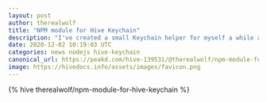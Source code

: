 ```yaml
---
layout: post
author: therealwolf
title: "NPM module for Hive Keychain"
description: "I've created a small Keychain helper for myself a while ago and recently converted it to an npm module to make it easier for other devs to integrate Keychain into their websites."
date: 2020-12-02 10:19:03 UTC
categories: news nodejs hive-keychain
canonical_url: https://peakd.com/hive-139531/@therealwolf/npm-module-for-hive-keychain
image: https://hivedocs.info/assets/images/favicon.png
---
```

{% hive therealwolf/npm-module-for-hive-keychain %}
